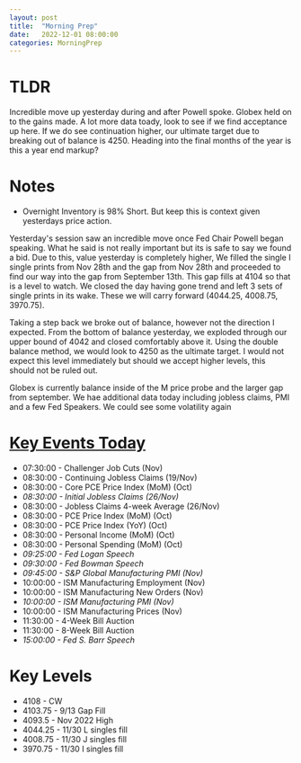 ```yaml
---
layout: post
title:  "Morning Prep"
date:   2022-12-01 08:00:00
categories: MorningPrep
---
```

# TLDR
Incredible move up yesterday during and after Powell spoke. Globex held on to the gains made. A lot more data toady, look to see if we find acceptance up here. If we do see continuation higher, our ultimate target due to breaking out of balance is 4250. Heading into the final months of the year is this a year end markup?


# Notes
- Overnight Inventory is 98% Short. But keep this is context given yesterdays price action.

Yesterday's session saw an incredible move once Fed Chair Powell began speaking. What he said is not really important but its is safe to say we found a bid. Due to this, value yesterday is completely higher, We filled the single I single prints from Nov 28th and the gap from Nov 28th and proceeded to find our way into the gap from September 13th. This gap fills at 4104 so that is a level to watch. We closed the day having gone trend and left 3 sets of single prints in its wake. These we will carry forward (4044.25, 4008.75, 3970.75).

Taking a step back we broke out of balance, however not the direction I expected. From the bottom of balance yesterday, we exploded through our upper bound of 4042 and closed comfortably above it. Using the double balance method, we would look to 4250 as the ultimate target. I would not expect this level immediately but should we accept higher levels, this should not be ruled out. 

Globex is currently balance inside of the M price probe and the larger gap from september. We hae additional data today including jobless claims, PMI  and a few Fed Speakers. We could see some volatility again

# [Key Events Today](https://tradingeconomics.com/calendar)
- 07:30:00 - Challenger Job Cuts (Nov)
- 08:30:00 - Continuing Jobless Claims (19/Nov)    
- 08:30:00 - Core PCE Price Index (MoM) (Oct)      
- *08:30:00 - Initial Jobless Claims (26/Nov)*
- 08:30:00 - Jobless Claims 4-week Average (26/Nov)
- 08:30:00 - PCE Price Index (MoM) (Oct)
- 08:30:00 - PCE Price Index (YoY) (Oct)
- 08:30:00 - Personal Income (MoM) (Oct)
- 08:30:00 - Personal Spending (MoM) (Oct)
- *09:25:00 - Fed Logan Speech*
- *09:30:00 - Fed Bowman Speech*
- *09:45:00 - S&P Global Manufacturing PMI (Nov)*
- 10:00:00 - ISM Manufacturing Employment (Nov)
- 10:00:00 - ISM Manufacturing New Orders (Nov)
- *10:00:00 - ISM Manufacturing PMI (Nov)*
- 10:00:00 - ISM Manufacturing Prices (Nov)
- 11:30:00 - 4-Week Bill Auction
- 11:30:00 - 8-Week Bill Auction
- *15:00:00 - Fed S. Barr Speech*





# Key Levels
- 4108 - CW
- 4103.75 - 9/13 Gap Fill
- 4093.5 - Nov 2022 High
- 4044.25 - 11/30 L singles fill
- 4008.75 - 11/30 J singles fill
- 3970.75 - 11/30 I singles fill


​
​
​
